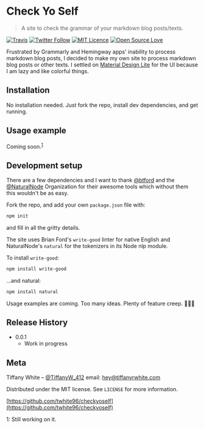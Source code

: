 # Check Yo Self
>  A site to check the grammar of your markdown blog posts/texts.

[![Travis](https://img.shields.io/travis/twhite96/checkyoself.svg)](https://travis-ci.org/twhite96/checkyoself)
[![Twitter Follow](https://img.shields.io/twitter/follow/TiffanyW_412.svg?style=social&label=Follow)](https://twitter.com/TiffanyW_412)
[![MIT Licence](https://badges.frapsoft.com/os/mit/mit.svg?v=103)](https://opensource.org/licenses/mit-license.php)
[![Open Source Love](https://badges.frapsoft.com/os/v1/open-source.svg?v=103)](https://github.com/ellerbrock/open-source-badges/)

Frustrated by Grammarly and Hemingway apps' inability to process markdown blog posts, I decided to make my own site to process markdown blog posts or other texts. I settled on [Material Design Lite](https://getmdl.io/index.html) for the UI because I am lazy and like colorful things. 

## Installation

No installation needed. Just fork the repo, install dev dependencies, and get running.

## Usage example

Coming soon.<sup>[1](#myfootnote1)</sup>

## Development setup

There are a few dependencies and I want to thank [@btford](https://github.com/btford) and the [@NaturalNode](https://github.com/NaturalNode) Organization for their awesome tools which without them this wouldn't be as easy.

Fork the repo, and add your own `package.json` file with:

```sh
npm init
```
and fill in all the gritty details.

The site uses Brian Ford's `write-good` linter for native English and NaturalNode's `natural` for the tokenizers in its Node nlp module.

To install `write-good`:

```sh
npm install write-good
```
...and natural:

```sh
npm install natural
```

Usage examples are coming. Too many ideas. Plenty of feature creep. 👎🏽😩

## Release History

* 0.0.1
    * Work in progress

## Meta

Tiffany White – [@TiffanyW_412](https://twitter.com/TiffanyW_412)  email: <hey@tiffanyrwhite.com>

Distributed under the MIT license. See ``LICENSE`` for more information.

[https://github.com/twhite96/checkyoself](https://github.com/twhite96/checkyoself)

<a name="myfootnote1">1</a>: Still working on it.

